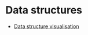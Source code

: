 # Data structures

* [Data structure visualisation](https://www.cs.usfca.edu/~galles/visualization/Algorithms.html)
